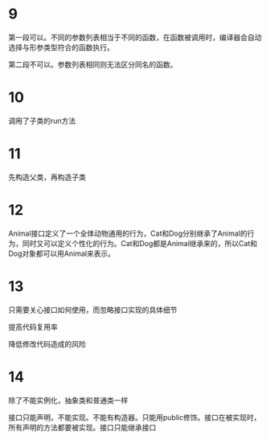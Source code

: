 # 9
第一段可以。不同的参数列表相当于不同的函数，在函数被调用时，编译器会自动选择与形参类型符合的函数执行。

第二段不可以。参数列表相同则无法区分同名的函数。

# 10
调用了子类的run方法

# 11
先构造父类，再构造子类

# 12
Animal接口定义了一个全体动物通用的行为，Cat和Dog分别继承了Animal的行为，同时又可以定义个性化的行为。Cat和Dog都是Animal继承来的，所以Cat和Dog对象都可以用Animal来表示。

# 13
只需要关心接口如何使用，而忽略接口实现的具体细节

提高代码复用率

降低修改代码造成的风险

# 14
除了不能实例化，抽象类和普通类一样

接口只能声明，不能实现。不能有构造器。只能用public修饰。接口在被实现时，所有声明的方法都要被实现。接口只能继承接口